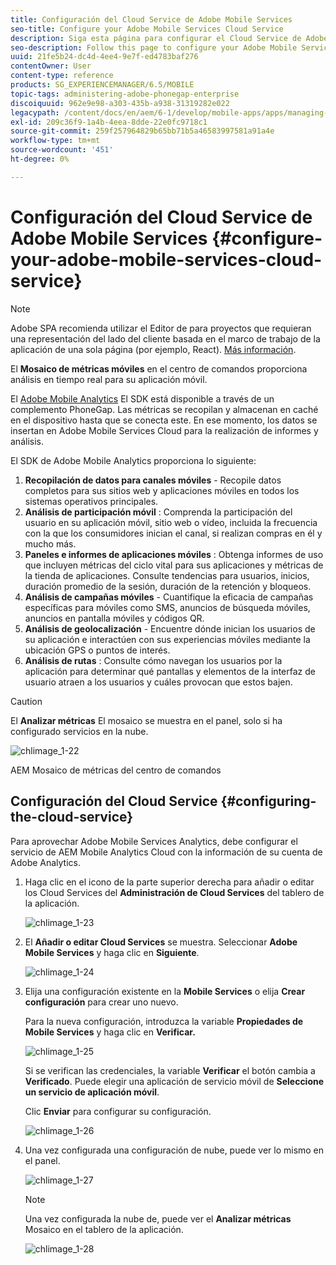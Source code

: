 ```yaml
---
title: Configuración del Cloud Service de Adobe Mobile Services
seo-title: Configure your Adobe Mobile Services Cloud Service
description: Siga esta página para configurar el Cloud Service de Adobe Mobile Services.
seo-description: Follow this page to configure your Adobe Mobile Services Cloud Service.
uuid: 21fe5b24-dc4d-4ee4-9e7f-ed4783baf276
contentOwner: User
content-type: reference
products: SG_EXPERIENCEMANAGER/6.5/MOBILE
topic-tags: administering-adobe-phonegap-enterprise
discoiquuid: 962e9e98-a303-435b-a938-31319282e022
legacypath: /content/docs/en/aem/6-1/develop/mobile-apps/apps/managing-aem-mobile-apps/configure-your-adobe-phonegap-build-cloud-service1
exl-id: 209c36f9-1a4b-4eea-8dde-22e0fc9718c1
source-git-commit: 259f257964829b65bb71b5a46583997581a91a4e
workflow-type: tm+mt
source-wordcount: '451'
ht-degree: 0%

---
```


# Configuración del Cloud Service de Adobe Mobile Services {#configure-your-adobe-mobile-services-cloud-service}

>[!NOTE]
>
>Adobe SPA recomienda utilizar el Editor de para proyectos que requieran una representación del lado del cliente basada en el marco de trabajo de la aplicación de una sola página (por ejemplo, React). [Más información](/help/sites-developing/spa-overview.md).

El **Mosaico de métricas móviles** en el centro de comandos proporciona análisis en tiempo real para su aplicación móvil.

El [Adobe Mobile Analytics](https://www.adobe.com/ca/solutions/digital-analytics/mobile-web-apps-analytics.html) El SDK está disponible a través de un complemento PhoneGap. Las métricas se recopilan y almacenan en caché en el dispositivo hasta que se conecta este. En ese momento, los datos se insertan en Adobe Mobile Services Cloud para la realización de informes y análisis.

El SDK de Adobe Mobile Analytics proporciona lo siguiente:

1. **Recopilación de datos para canales móviles** - Recopile datos completos para sus sitios web y aplicaciones móviles en todos los sistemas operativos principales.
1. **Análisis de participación móvil** : Comprenda la participación del usuario en su aplicación móvil, sitio web o vídeo, incluida la frecuencia con la que los consumidores inician el canal, si realizan compras en él y mucho más.
1. **Paneles e informes de aplicaciones móviles** : Obtenga informes de uso que incluyen métricas del ciclo vital para sus aplicaciones y métricas de la tienda de aplicaciones. Consulte tendencias para usuarios, inicios, duración promedio de la sesión, duración de la retención y bloqueos.
1. **Análisis de campañas móviles** - Cuantifique la eficacia de campañas específicas para móviles como SMS, anuncios de búsqueda móviles, anuncios en pantalla móviles y códigos QR.
1. **Análisis de geolocalización** - Encuentre dónde inician los usuarios de su aplicación e interactúen con sus experiencias móviles mediante la ubicación GPS o puntos de interés.
1. **Análisis de rutas** : Consulte cómo navegan los usuarios por la aplicación para determinar qué pantallas y elementos de la interfaz de usuario atraen a los usuarios y cuáles provocan que estos bajen.

>[!CAUTION]
>
>El **Analizar métricas** El mosaico se muestra en el panel, solo si ha configurado servicios en la nube.

![chlimage_1-22](assets/chlimage_1-22.png)

AEM Mosaico de métricas del centro de comandos

## Configuración del Cloud Service {#configuring-the-cloud-service}

Para aprovechar Adobe Mobile Services Analytics, debe configurar el servicio de AEM Mobile Analytics Cloud con la información de su cuenta de Adobe Analytics.

1. Haga clic en el icono de la parte superior derecha para añadir o editar los Cloud Services del **Administración de Cloud Services** del tablero de la aplicación.

   ![chlimage_1-23](assets/chlimage_1-23.png)

1. El **Añadir o editar Cloud Services** se muestra. Seleccionar **Adobe Mobile Services** y haga clic en **Siguiente**.

   ![chlimage_1-24](assets/chlimage_1-24.png)

1. Elija una configuración existente en la **Mobile Services** o elija **Crear configuración** para crear uno nuevo.

   Para la nueva configuración, introduzca la variable **Propiedades de Mobile Services** y haga clic en **Verificar.**

   ![chlimage_1-25](assets/chlimage_1-25.png)

   Si se verifican las credenciales, la variable **Verificar** el botón cambia a **Verificado**. Puede elegir una aplicación de servicio móvil de **Seleccione un servicio de aplicación móvil**.

   Clic **Enviar** para configurar su configuración.

   ![chlimage_1-26](assets/chlimage_1-26.png)

1. Una vez configurada una configuración de nube, puede ver lo mismo en el panel.

   ![chlimage_1-27](assets/chlimage_1-27.png)

   >[!NOTE]
   >
   >Una vez configurada la nube de, puede ver el **Analizar métricas** Mosaico en el tablero de la aplicación.

   ![chlimage_1-28](assets/chlimage_1-28.png)
